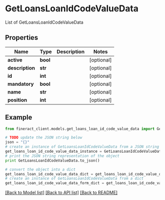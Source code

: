 # GetLoansLoanIdCodeValueData

List of GetLoansLoanIdCodeValueData

## Properties

Name | Type | Description | Notes
------------ | ------------- | ------------- | -------------
**active** | **bool** |  | [optional] 
**description** | **str** |  | [optional] 
**id** | **int** |  | [optional] 
**mandatory** | **bool** |  | [optional] 
**name** | **str** |  | [optional] 
**position** | **int** |  | [optional] 

## Example

```python
from fineract_client.models.get_loans_loan_id_code_value_data import GetLoansLoanIdCodeValueData

# TODO update the JSON string below
json = "{}"
# create an instance of GetLoansLoanIdCodeValueData from a JSON string
get_loans_loan_id_code_value_data_instance = GetLoansLoanIdCodeValueData.from_json(json)
# print the JSON string representation of the object
print GetLoansLoanIdCodeValueData.to_json()

# convert the object into a dict
get_loans_loan_id_code_value_data_dict = get_loans_loan_id_code_value_data_instance.to_dict()
# create an instance of GetLoansLoanIdCodeValueData from a dict
get_loans_loan_id_code_value_data_form_dict = get_loans_loan_id_code_value_data.from_dict(get_loans_loan_id_code_value_data_dict)
```
[[Back to Model list]](../README.md#documentation-for-models) [[Back to API list]](../README.md#documentation-for-api-endpoints) [[Back to README]](../README.md)


